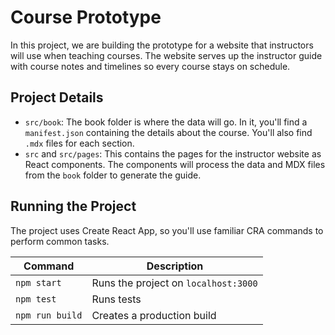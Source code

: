 # Course Prototype

In this project, we are building the prototype for a website that instructors will use when teaching courses. The website serves up the instructor guide with course notes and timelines so every course stays on schedule.

## Project Details

- `src/book`: The book folder is where the data will go. In it, you'll find a `manifest.json` containing the details about the course. You'll also find `.mdx` files for each section.
- `src` and `src/pages`: This contains the pages for the instructor website as React components. The components will process the data and MDX files from the `book` folder to generate the guide.

## Running the Project

The project uses Create React App, so you'll use familiar CRA commands to perform common tasks.

| Command         | Description                          |
| --------------- | ------------------------------------ |
| `npm start`     | Runs the project on `localhost:3000` |
| `npm test`      | Runs tests                           |
| `npm run build` | Creates a production build           |
